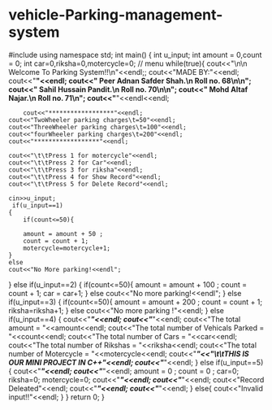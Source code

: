 # vehicle-Parking-management-system
#include<iostream>
using namespace std;
int main()
{
	int u_input; int amount = 0,count = 0;
	int car=0,riksha=0,motercycle=0;
	// menu
while(true){
	cout<<"\n\n Welcome To Parking System!!\n"<<endl;;
	cout<<"MADE BY:"<<endl;
			cout<<"******************"<<endl;
	cout<<" Peer Adnan Safder Shah.\n Roll no. 68\n\n";
	cout<<" Sahil Hussain Pandit.\n Roll no. 70\n\n";
	cout<<" Mohd Altaf Najar.\n Roll no. 71\n";
		cout<<"******************"<<endl<<endl;
	
		cout<<"******************"<<endl;
	cout<<"TwoWheeler parking charges\t=50"<<endl;
	cout<<"ThreeWheeler parking charges\t=100"<<endl;
	cout<<"fourWheeler parking charges\t=200"<<endl;
	cout<<"******************"<<endl;
	
	cout<<"\t\tPress 1 for motercycle"<<endl;
	cout<<"\t\tPress 2 for Car"<<endl;
	cout<<"\t\tPress 3 for riksha"<<endl;
	cout<<"\t\tPress 4 for Show Record"<<endl;
	cout<<"\t\tPress 5 for Delete Record"<<endl;
	
	cin>>u_input;
	 if(u_input==1)
	{
		if(count<=50){
		
		amount = amount + 50 ;
		count = count + 1;
		motercycle=motercycle+1;
	}
	else
	cout<<"No More parking!<<endl";
}
	else if(u_input==2)
	{
		if(count<=50){
		amount = amount + 100 ;
		count = count + 1;
		car = car+1;
	}
	else
	cout<<"No more parking!<<endl";
	}
	else if(u_input==3)
	{
		if(count<=50){
		amount = amount + 200 ;
		count = count + 1;
		riksha=riksha+1; 
		}
		else
		cout<<"No more parking !"<<endl;
	}
	else if(u_input==4)
	{
		cout<<"*************"<<endl;
			cout<<"*************"<<endl;
		cout<<"The total amount = "<<amount<<endl;
		cout<<"The total number of Vehicals Parked = "<<count<<endl;
	    cout<<"The total number of Cars = "<<car<<endl;
		cout<<"The total number of Rikshas = "<<riksha<<endl;
		cout<<"The total number of Motercycle = "<<motercycle<<endl;
			cout<<"*************"<<"\t\tTHIS IS OUR MINI  PROJECT IN C++"<<endl;
				cout<<"*************"<<endl;
	}
	else if(u_input==5)
	{
		cout<<"*************"<<endl;
			cout<<"*************"<<endl;
		amount = 0 ;
		count = 0 ;
		car=0;
		riksha=0;
	motercycle=0;
		cout<<"*************"<<endl;
			cout<<"*************"<<endl;
		cout<<"Record Deleated"<<endl;
		cout<<"*************"<<endl;
			cout<<"*************"<<endl;
	}
	else{
       cout<<"Invalid input!!"<<endl;
   }
}
	return 0;
}
